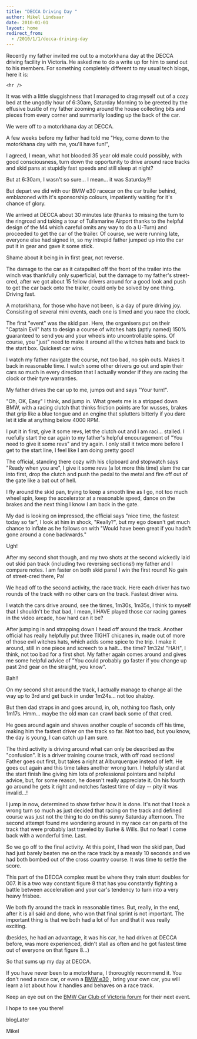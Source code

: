 ```yaml
---
title: "DECCA Driving Day "
author: Mikel Lindsaar
date: 2010-01-01
layout: home
redirect_from:
  - /2010/1/1/decca-driving-day
---
```

Recently my father invited me out to a motorkhana day at the DECCA
driving facility in Victoria. He asked me to do a write up for him to
send out to his members. For something completely different to my usual
tech blogs, here it is:

```{=html}
<hr />
```
It was with a little sluggishness that I managed to drag myself out of a
cozy bed at the ungodly hour of 6:30am, Saturday Morning to be greeted
by the effusive bustle of my father zooming around the house collecting
bits and pieces from every corner and summarily loading up the back of
the car.

We were off to a motorkhana day at DECCA.

A few weeks before my father had told me "Hey, come down to the
motorkhana day with me, you'll have fun!",

I agreed, I mean, what hot blooded 35 year old male could possibly, with
good consciousness, turn down the opportunity to drive around race
tracks and skid pans at stupidly fast speeds and still sleep at night?

But at 6:30am, I wasn't so sure... I mean... it was Saturday?!

But depart we did with our BMW e30 racecar on the car trailer behind,
emblazoned with it's sponsorship colours, impatiently waiting for it's
chance of glory.

We arrived at DECCA about 30 minutes late (thanks to missing the turn to
the ringroad and taking a tour of Tullamarine Airport thanks to the
helpful design of the M4 which careful omits any way to do a U-Turn) and
proceeded to get the car of the trailer. Of course, we were running
late, everyone else had signed in, so my intrepid father jumped up into
the car put it in gear and gave it some stick.

Shame about it being in in first gear, not reverse.

The damage to the car as it catapulted off the front of the trailer into
the winch was thankfully only superficial, but the damage to my father's
street-cred, after we got about 15 fellow drivers around for a good look
and push to get the car back onto the trailer, could only be solved by
one thing. Driving fast.

A motorkhana, for those who have not been, is a day of pure driving joy.
Consisting of several mini events, each one is timed and you race the
clock.

The first "event" was the skid pan. Here, the organisers put on their
"Captain Evil" hats to design a course of witches hats (aptly named)
150% guaranteed to send you and your wheels into uncontrollable spins.
Of course, you "just" need to make it around all the witches hats and
back to the start box. Quickest car wins.

I watch my father navigate the course, not too bad, no spin outs. Makes
it back in reasonable time. I watch some other drivers go out and spin
their cars so much in every direction that I actually wonder if they are
racing the clock or their tyre warranties.

My father drives the car up to me, jumps out and says "Your turn!".

"Oh, OK, Easy" I think, and jump in. What greets me is a stripped down
BMW, with a racing clutch that thinks friction points are for wusses,
brakes that grip like a blue tongue and an engine that splutters
bitterly if you dare let it idle at anything below 4000 RPM.

I put it in first, give it some revs, let the clutch out and I am
raci... stalled. I ruefully start the car again to my father's helpful
encouragement of "You need to give it some revs" and try again. I only
stall it twice more before I get to the start line, I feel like I am
doing pretty good!

The official, standing there cozy with his clipboard and stopwatch says
"Ready when you are", I give it some revs (a lot more this time) slam
the car into first, drop the clutch and push the pedal to the metal and
fire off out of the gate like a bat out of hell.

I fly around the skid pan, trying to keep a smooth line as I go, not too
much wheel spin, keep the accelerator at a reasonable speed, dance on
the brakes and the next thing I know I am back in the gate.

My dad is looking on impressed, the official says "nice time, the
fastest today so far", I look at him in shock, "Really?", but my ego
doesn't get much chance to inflate as he follows on with "Would have
been great if you hadn't gone around a cone backwards."

Ugh!

After my second shot though, and my two shots at the second wickedly
laid out skid pan track (including two reversing sections!) my father
and I compare notes. I am faster on both skid pans! I win the first
round! No gain of street-cred there, Pa!

We head off to the second activity, the race track. Here each driver has
two rounds of the track with no other cars on the track. Fastest driver
wins.

I watch the cars drive around, see the times, 1m30s, 1m35s, I think to
myself that I shouldn't be that bad, I mean, I HAVE played those car
racing games in the video arcade, how hard can it be?

After jumping in and strapping down I head off around the track. Another
official has really helpfully put three TIGHT chicanes in, made out of
more of those evil witches hats, which adds some spice to the trip. I
make it around, still in one piece and screech to a halt... the time?
1m32s! "HAH", I think, not too bad for a first shot. My father again
comes around and gives me some helpful advice of "You could probably go
faster if you change up past 2nd gear on the straight, you know".

Bah!!

On my second shot around the track, I actually manage to change all the
way up to 3rd and get back in under 1m24s... not too shabby.

But then dad straps in and goes around, in, oh, nothing too flash, only
1m17s. Hmm... maybe the old man can crawl back some of that cred.

He goes around again and shaves another couple of seconds off his time,
making him the fastest driver on the track so far. Not too bad, but you
know, the day is young, I can catch up I am sure.

The third activity is driving around what can only be described as the
"confusion". It is a driver training course track, with off road
sections! Father goes out first, but takes a right at Alburquerque
instead of left. He goes out again and this time takes another wrong
turn. I helpfully stand at the start finish line giving him lots of
professional pointers and helpful advice, but, for some reason, he
doesn't really appreciate it. On his fourth go around he gets it right
and notches fastest time of day -- pity it was invalid...!

I jump in now, determined to show father how it is done. It's not that I
took a wrong turn so much as just decided that racing on the track and
defined course was just not the thing to do on this sunny Saturday
afternoon. The second attempt found me wondering around in my race car
on parts of the track that were probably last traveled by Burke & Wills.
But no fear! I come back with a wonderful time. Last.

So we go off to the final activity. At this point, I had won the skid
pan, Dad had just barely beaten me on the race track by a measly 10
seconds and we had both bombed out of the cross country course. It was
time to settle the score.

This part of the DECCA complex must be where they train stunt doubles
for 007. It is a two way constant figure 8 that has you constantly
fighting a battle between acceleration and your car's tendency to turn
into a very heavy frisbee.

We both fly around the track in reasonable times. But, really, in the
end, after it is all said and done, who won that final sprint is not
important. The important thing is that we both had a lot of fun and that
it was really exciting.

(besides, he had an advantage, it was his car, he had driven at DECCA
before, was more experienced, didn't stall as often and he got fastest
time out of everyone on that figure 8...)

So that sums up my day at DECCA.

If you have never been to a motorkhana, I thoroughly recommend it. You
don't need a race car, or even a [BMW e30](http://www.e30racing.com.au)
, bring your own car, you will learn a lot about how it handles and
behaves on a race track.

Keep an eye out on the [BMW Car Club of Victoria
forum](http://www.bmwccv.com.au/forums/) for their next event.

I hope to see you there!

blogLater

Mikel
